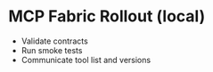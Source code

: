# MCP Fabric Rollout (local)

- Validate contracts
- Run smoke tests
- Communicate tool list and versions

